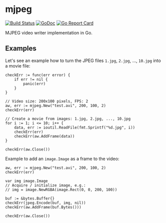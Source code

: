 # mjpeg

[![Build Status](https://travis-ci.org/desertbit/mjpeg.svg?branch=master)](https://travis-ci.org/desertbit/mjpeg)
[![GoDoc](https://godoc.org/github.com/desertbit/mjpeg?status.svg)](https://godoc.org/github.com/desertbit/mjpeg)
[![Go Report Card](https://goreportcard.com/badge/github.com/desertbit/mjpeg)](https://goreportcard.com/report/github.com/desertbit/mjpeg)

MJPEG video writer implementation in Go.

## Examples

Let's see an example how to turn the JPEG files `1.jpg`, `2.jpg`, ..., `10.jpg` into a movie file:

    checkErr := func(err error) {
        if err != nil {
            panic(err)
        }
    }

    // Video size: 200x100 pixels, FPS: 2
    aw, err := mjpeg.New("test.avi", 200, 100, 2)
    checkErr(err)

    // Create a movie from images: 1.jpg, 2.jpg, ..., 10.jpg
    for i := 1; i <= 10; i++ {
        data, err := ioutil.ReadFile(fmt.Sprintf("%d.jpg", i))
        checkErr(err)
        checkErr(aw.AddFrame(data))
    }

    checkErr(aw.Close())

Example to add an `image.Image` as a frame to the video:

    aw, err := mjpeg.New("test.avi", 200, 100, 2)
    checkErr(err)

    var img image.Image
    // Acquire / initialize image, e.g.:
    // img = image.NewRGBA(image.Rect(0, 0, 200, 100))

    buf := &bytes.Buffer{}
    checkErr(jpeg.Encode(buf, img, nil))
    checkErr(aw.AddFrame(buf.Bytes()))

    checkErr(aw.Close())
